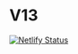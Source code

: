 # V13
[![Netlify Status](https://api.netlify.com/api/v1/badges/a9f9d984-a0d5-4d39-b9bc-ce90d2e5e2b4/deploy-status)](https://app.netlify.com/sites/thebarberr/deploys)
